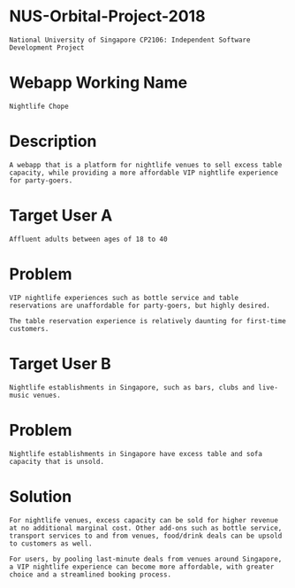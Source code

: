 # NUS-Orbital-Project-2018
	National University of Singapore CP2106: Independent Software Development Project

# Webapp Working Name
	Nightlife Chope

# Description
	A webapp that is a platform for nightlife venues to sell excess table capacity, while providing a more affordable VIP nightlife experience for party-goers. 


# Target User A
	Affluent adults between ages of 18 to 40

# Problem
	VIP nightlife experiences such as bottle service and table reservations are unaffordable for party-goers, but highly desired. 

	The table reservation experience is relatively daunting for first-time customers.

# Target User B
	Nightlife establishments in Singapore, such as bars, clubs and live-music venues.

# Problem
	Nightlife establishments in Singapore have excess table and sofa capacity that is unsold. 
	
# Solution
	For nightlife venues, excess capacity can be sold for higher revenue at no additional marginal cost. Other add-ons such as bottle service, transport services to and from venues, food/drink deals can be upsold to customers as well.

	For users, by pooling last-minute deals from venues around Singapore, a VIP nightlife experience can become more affordable, with greater choice and a streamlined booking process.


